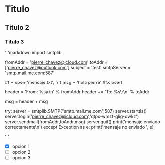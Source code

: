 # Titulo 
## Titulo 2
### Titulo 3

'''markdown
import smtplib

fromAddr = 'pierre_chavez@icloud.com'
toAddr = ['pierre_chavez@outlook.com']
subject = 'test'
smtpServer = 'smtp.mail.me.com:587'

#f = open('mensaje.txt', 'r')
msg = 'hola pierre'
#f.close()

header = 'From: %s\r\n' % fromAddr
header += 'To: %s\r\n' % toAddr


msg = header + msg

try: 
	server = smtplib.SMTP("smtp.mail.me.com",587)
	server.starttls()
	server.login('pierre_chavez@icloud.com','qtpx-wmzf-glig-qwkz')
	server.sendmail(fromAddr,toAddr,msg)
	server.quit()
	print('mensaje enviado correctamente\n')
except Exception as e:
	print('mensaje no enviado ', e)

'''

-[x] opcion 1
-[ ]	opcion 2
-[ ]	opcion 3
